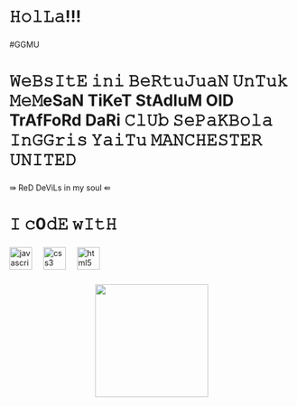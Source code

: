 <h1 align="left">𝙷𝚘𝚕𝙻𝚊!!!</h1>

###

<p align="left">#GGMU</p>

###

<h1 align="left">𝚆𝚎𝙱𝚜𝙸𝚝𝙴 𝚒𝚗𝚒 𝙱𝚎𝚁𝚝𝚞𝙹𝚞𝚊𝙽 𝚄𝚗𝚃𝚞𝚔 𝙼𝚎𝙼eSaN TiKeT StAdIuM OlD TrAfFoRd DaRi 𝙲𝚕𝚄𝚋 𝚂𝚎𝙿𝚊𝙺𝙱𝚘𝚕𝚊 𝙸𝚗𝙶𝙶𝚛𝚒𝚜 𝚈𝚊𝚒𝚃𝚞 𝙼𝙰𝙽𝙲𝙷𝙴𝚂𝚃𝙴𝚁 𝚄𝙽𝙸𝚃𝙴𝙳</h1>

###

<p align="left">⇛ ReD DeViLs in my soul ⇚</p>

###

<h1 align="left">𝙸 𝚌0𝚍𝙴 𝚠𝙸𝚝𝙷</h1>

###

<div align="left">
  <img src="https://cdn.jsdelivr.net/gh/devicons/devicon/icons/javascript/javascript-original.svg" height="40" alt="javascript logo"  />
  <img width="12" />
  <img src="https://cdn.jsdelivr.net/gh/devicons/devicon/icons/css3/css3-original.svg" height="40" alt="css3 logo"  />
  <img width="12" />
  <img src="https://cdn.jsdelivr.net/gh/devicons/devicon/icons/html5/html5-original.svg" height="40" alt="html5 logo"  />
</div>

###

<div align="center">
  <img height="200" src="https://i.pinimg.com/564x/da/7a/38/da7a38dd4c27fac2eef745223e172a2c.jpg"  />
</div>

###
